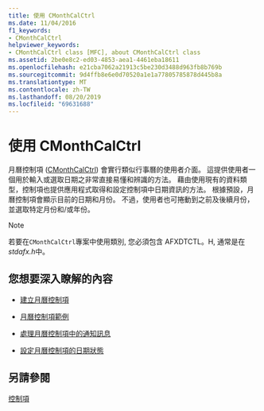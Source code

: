 ```yaml
---
title: 使用 CMonthCalCtrl
ms.date: 11/04/2016
f1_keywords:
- CMonthCalCtrl
helpviewer_keywords:
- CMonthCalCtrl class [MFC], about CMonthCalCtrl class
ms.assetid: 2be0e8c2-ed03-4853-aea1-4461eba18611
ms.openlocfilehash: e21cba7062a21913c5be230d3488d963fb8b769b
ms.sourcegitcommit: 9d4ffb8e6e0d70520a1e1a77805785878d445b8a
ms.translationtype: MT
ms.contentlocale: zh-TW
ms.lasthandoff: 08/20/2019
ms.locfileid: "69631688"
---
```

# <a name="using-cmonthcalctrl"></a>使用 CMonthCalCtrl

月曆控制項 ([CMonthCalCtrl](../mfc/reference/cmonthcalctrl-class.md)) 會實行類似行事曆的使用者介面。 這提供使用者一個用於輸入或選取日期之非常直接易懂和辨識的方法。 藉由使用現有的資料類型，控制項也提供應用程式取得和設定控制項中日期資訊的方法。 根據預設，月曆控制項會顯示目前的日期和月份。 不過，使用者也可捲動到之前及後續月份，並選取特定月份和/或年份。

> [!NOTE]
>  若要在`CMonthCalCtrl`專案中使用類別, 您必須包含 AFXDTCTL。H, 通常是在*stdafx.h*中。

## <a name="what-do-you-want-to-know-more-about"></a>您想要深入瞭解的內容

- [建立月曆控制項](../mfc/creating-the-month-calendar-control.md)

- [月曆控制項範例](../mfc/month-calendar-control-examples.md)

- [處理月曆控制項中的通知訊息](../mfc/processing-notification-messages-in-month-calendar-controls.md)

- [設定月曆控制項的日期狀態](../mfc/setting-the-day-state-of-a-month-calendar-control.md)

## <a name="see-also"></a>另請參閱

[控制項](../mfc/controls-mfc.md)
